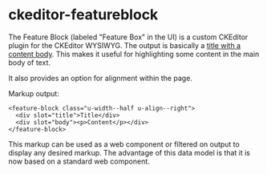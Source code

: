 # ckeditor-featureblock

The Feature Block (labeled "Feature Box" in the UI) is a custom CKEditor plugin
for the CKEditor WYSIWYG. The output is basically a [title
with a content body](http://ucd-one-patternlab.s3-website-us-west-1.amazonaws.com/?p=molecules-feature-block).
This makes it useful for highlighting some content in the main body of text.

It also provides an option for alignment within the page.

Markup output:
```
<feature-block class="u-width--half u-align--right">
  <div slot="title">Title</div>
  <div slot="body"><p>Content</p></div>
</feature-block>
```

This markup can be used as a web component or filtered on output to display any
desired markup. The advantage of this data model is that it is now based on a
standard web component.
